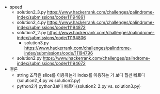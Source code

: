 * speed
  * solution2_3.py https://www.hackerrank.com/challenges/palindrome-index/submissions/code/11194861
  * solution2_4.py https://www.hackerrank.com/challenges/palindrome-index/submissions/code/11194872
  * solution2_2.py https://www.hackerrank.com/challenges/palindrome-index/submissions/code/11194806
    * solution3.py https://www.hackerrank.com/challenges/palindrome-index/submissions/code/11194796
  * solution2.py https://www.hackerrank.com/challenges/palindrome-index/submissions/code/11194672
* 결론
  * string 조작은 slice를 이용하는게 index를 이용하는 거 보다 훨씬 빠르다(solution2_4.py vs solution2.py)
  * python2가 python3보다 빠르다(solution2_2.py vs. solution3.py)
